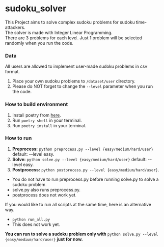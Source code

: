 # sudoku_solver
This Project aims to solve complex sudoku problems for sudoku time-attackers.  
The solver is made with Integer Linear Programming.  
There are 3 problems for each level. Just 1 problem will be selected randomly when you run the code.  

### Data
All users are allowed to implement user-made sudoku problems in csv format.  
1. Place your own sudoku problems to `/dataset/user` directory.  
2. Please do NOT forget to change the `--level` parameter when you run the code.

### How to build environment
1. Install poetry from [here](https://python-poetry.org/docs/#installation).
2. Run `poetry shell` in your terminal.
3. Run `poetry install` in your terminal.

### How to run
1. **Preprocess:** `python preprocess.py --level {easy/medium/hard/user}` default: --level easy.  
2. **Solve:** `python solve.py --level {easy/medium/hard/user}` default: --level easy.  
3. **Postprocess:** `python postprocess.py --level {easy/medium/hard/user}`.  
- You do not have to run preprocess.py before running solve.py to solve a sudoku problem.  
- solve.py also runs preprocess.py.  
- postprocess does not work yet.  

If you would like to run all scripts at the same time, here is an alternative way.  
- `python run_all.py`  
- This does not work yet.  

**You can run to solve a sudoku problem only with** `python solve.py --level {easy/medium/hard/user}` **just for now.**
